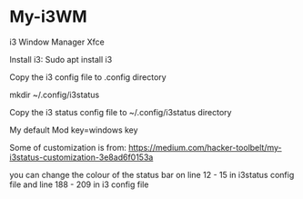 # My-i3WM
i3 Window Manager Xfce

Install i3: Sudo apt install i3

Copy the i3 config file to .config directory

mkdir ~/.config/i3status

Copy the i3 status config file to ~/.config/i3status directory

My default Mod key=windows key

Some of customization is from: https://medium.com/hacker-toolbelt/my-i3status-customization-3e8ad6f0153a

you can change the colour of the status bar on line 12 - 15 in i3status config file and line 188 - 209 in i3 config file

